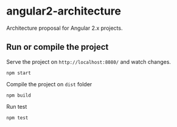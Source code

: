 # angular2-architecture
Architecture proposal for Angular 2.x projects.

## Run or compile the project
Serve the project on `http://localhost:8080/` and watch changes.
```
npm start
```

Compile the project on `dist` folder
```
npm build
```

Run test
```
npm test
```

